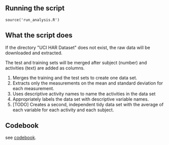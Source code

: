 ## Running the script

    source('run_analysis.R')

## What the script does

If the directory "UCI HAR Dataset" does not exist, the raw data will be downloaded and extracted.

The test and training sets will be merged after subject (number) and activities (text) are added as columns.

1. Merges the training and the test sets to create one data set.
2. Extracts only the measurements on the mean and standard deviation for each measurement.
3. Uses descriptive activity names to name the activities in the data set
4. Appropriately labels the data set with descriptive variable names.
5. [TODO] Creates a second, independent tidy data set with the average of each variable for each activity and each subject.

## Codebook

see [codebook](codebook).
